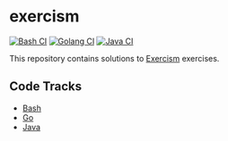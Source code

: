 # exercism

[![Bash CI](https://github.com/ianrobrien/exercism/actions/workflows/ci-bash.yaml/badge.svg)](https://github.com/ianrobrien/exercism/actions/workflows/ci-bash.yaml)
[![Golang CI](https://github.com/ianrobrien/exercism/actions/workflows/ci-golang.yaml/badge.svg?branch=main)](https://github.com/ianrobrien/exercism/actions/workflows/ci-golang.yaml)
[![Java CI](https://github.com/ianrobrien/exercism/actions/workflows/ci-java.yaml/badge.svg?branch=main)](https://github.com/ianrobrien/exercism/actions/workflows/ci-java.yaml)

This repository contains solutions to [Exercism](https://exercism.org/) exercises.

## Code Tracks

- [Bash](https://exercism.org/tracks/bash)
- [Go](https://exercism.org/tracks/java)
- [Java](https://exercism.org/tracks/java)

